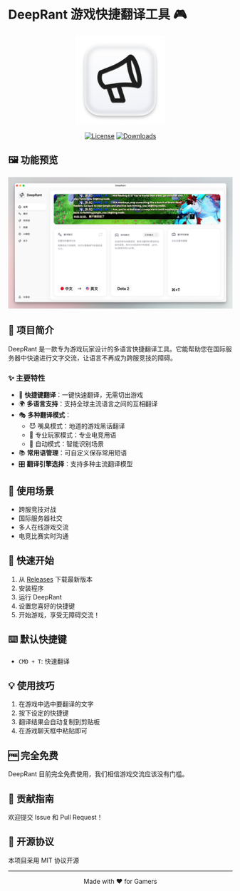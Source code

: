 # DeepRant 游戏快捷翻译工具 🎮

<div align="center">
  <img src="src/assets/app-icon.png" alt="DeepRant Logo" width="200"/>
  
  [![License](https://img.shields.io/badge/license-MIT-blue.svg)](LICENSE)
  [![Downloads](https://img.shields.io/github/downloads/yourusername/deeprant/total.svg)](https://github.com/liseami/deeprant/releases)
</div>

## 🖼️ 功能预览

<div align="center">
  <img src="src/assets/preview.png" alt="DeepRant Preview" width="800"/>
</div>

## 📝 项目简介

DeepRant 是一款专为游戏玩家设计的多语言快捷翻译工具。它能帮助您在国际服务器中快速进行文字交流，让语言不再成为跨服竞技的障碍。

### ✨ 主要特性

- 🚀 **快捷键翻译**：一键快速翻译，无需切出游戏
- 🌍 **多语言支持**：支持全球主流语言之间的互相翻译
- 🎭 **多种翻译模式**：
  - 😈 嘴臭模式：地道的游戏黑话翻译
  - 🎯 专业玩家模式：专业电竞用语
  - 🤖 自动模式：智能识别场景
- 📚 **常用语管理**：可自定义保存常用短语
- 🎛️ **翻译引擎选择**：支持多种主流翻译模型

## 🎯 使用场景

- 跨服竞技对战
- 国际服务器社交
- 多人在线游戏交流
- 电竞比赛实时沟通

## 🚀 快速开始

1. 从 [Releases](https://github.com/yourusername/deeprant/releases) 下载最新版本
2. 安装程序
3. 运行 DeepRant
4. 设置您喜好的快捷键
5. 开始游戏，享受无障碍交流！

## ⌨️ 默认快捷键

- `CMD + T`: 快速翻译


## 💡 使用技巧

1. 在游戏中选中要翻译的文字
2. 按下设定的快捷键
3. 翻译结果会自动复制到剪贴板
4. 在游戏聊天框中粘贴即可

## 🆓 完全免费

DeepRant 目前完全免费使用，我们相信游戏交流应该没有门槛。

## 🤝 贡献指南

欢迎提交 Issue 和 Pull Request！

## 📜 开源协议

本项目采用 MIT 协议开源

---

<div align="center">
  Made with ❤️ for Gamers
</div>
